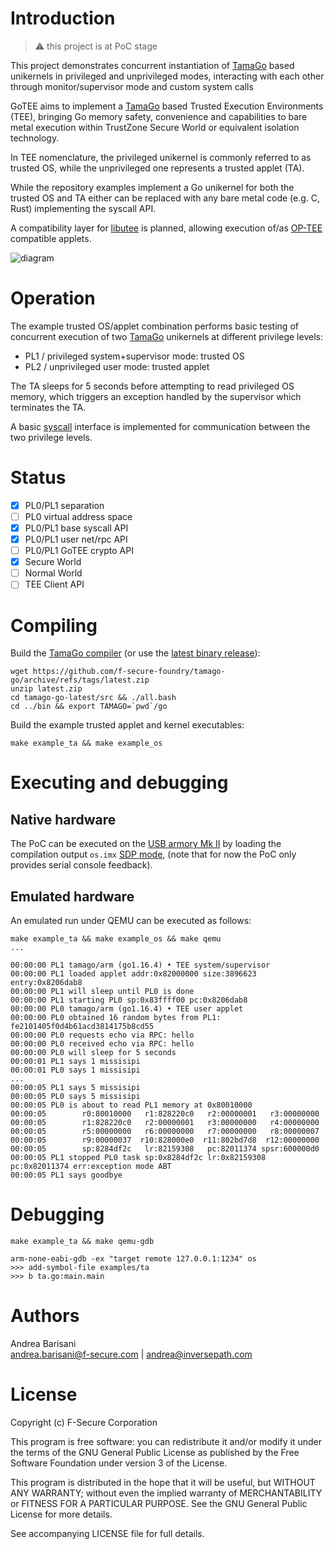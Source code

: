 Introduction
============

> :warning: this project is at PoC stage

This project demonstrates concurrent instantiation of
[TamaGo](https://github.com/f-secure-foundry/tamago) based unikernels in
privileged and unprivileged modes, interacting with each other through
monitor/supervisor mode and custom system calls

GoTEE aims to implement a [TamaGo](https://github.com/f-secure-foundry/tamago)
based Trusted Execution Environments (TEE), bringing Go memory safety,
convenience and capabilities to bare metal execution within TrustZone Secure
World or equivalent isolation technology.

In TEE nomenclature, the privileged unikernel is commonly referred to as
trusted OS, while the unprivileged one represents a trusted applet (TA).

While the repository examples implement a Go unikernel for both the trusted OS
and TA either can be replaced with any bare metal code (e.g.  C, Rust)
implementing the syscall API.

A compatibility layer for
[libutee](https://optee.readthedocs.io/en/latest/architecture/libraries.html#libutee)
is planned, allowing execution of/as [OP-TEE](https://www.op-tee.org/)
compatible applets.

![diagram](https://github.com/f-secure-foundry/GoTEE/wiki/images/diagram.jpg)

Operation
=========

The example trusted OS/applet combination performs basic testing of concurrent
execution of two [TamaGo](https://github.com/f-secure-foundry/tamago)
unikernels at different privilege levels:

 * PL1 / privileged system+supervisor mode: trusted OS
 * PL2 / unprivileged user mode: trusted applet

The TA sleeps for 5 seconds before attempting to read privileged OS memory,
which triggers an exception handled by the supervisor which terminates the TA.

A basic [syscall](https://github.com/f-secure-foundry/GoTEE/blob/master/syscall/syscall.go)
interface is implemented for communication between the two privilege levels.

Status
======

- [x] PL0/PL1 separation
- [ ] PL0 virtual address space
- [x] PL0/PL1 base syscall API
- [x] PL0/PL1 user net/rpc API
- [ ] PL0/PL1 GoTEE crypto API
- [x] Secure World
- [ ] Normal World
- [ ] TEE Client API

Compiling
=========

Build the [TamaGo compiler](https://github.com/f-secure-foundry/tamago-go)
(or use the [latest binary release](https://github.com/f-secure-foundry/tamago-go/releases/latest)):

```
wget https://github.com/f-secure-foundry/tamago-go/archive/refs/tags/latest.zip
unzip latest.zip
cd tamago-go-latest/src && ./all.bash
cd ../bin && export TAMAGO=`pwd`/go
```

Build the example trusted applet and kernel executables:

```
make example_ta && make example_os
```

Executing and debugging
=======================

Native hardware
---------------

The PoC can be executed on the [USB armory Mk II](https://github.com/f-secure-foundry/usbarmory/wiki)
by loading the compilation output `os.imx` [SDP mode](https://github.com/f-secure-foundry/usbarmory/wiki/Boot-Modes-(Mk-II)#serial-download-protocol-sdp),
(note that for now the PoC only provides serial console feedback).

Emulated hardware
-----------------

An emulated run under QEMU can be executed as follows:

```
make example_ta && make example_os && make qemu
...

00:00:00 PL1 tamago/arm (go1.16.4) • TEE system/supervisor
00:00:00 PL1 loaded applet addr:0x82000000 size:3896623 entry:0x8206dab8
00:00:00 PL1 will sleep until PL0 is done
00:00:00 PL1 starting PL0 sp:0x83ffff00 pc:0x8206dab8
00:00:00 PL0 tamago/arm (go1.16.4) • TEE user applet
00:00:00 PL0 obtained 16 random bytes from PL1: fe2101405f0d4b61acd3814175b8cd55
00:00:00 PL0 requests echo via RPC: hello
00:00:00 PL0 received echo via RPC: hello
00:00:00 PL0 will sleep for 5 seconds
00:00:01 PL1 says 1 missisipi
00:00:01 PL0 says 1 missisipi
...
00:00:05 PL1 says 5 missisipi
00:00:05 PL0 says 5 missisipi
00:00:05 PL0 is about to read PL1 memory at 0x80010000
00:00:05        r0:80010000   r1:828220c0   r2:00000001   r3:00000000
00:00:05        r1:828220c0   r2:00000001   r3:00000000   r4:00000000
00:00:05        r5:00000000   r6:00000000   r7:00000000   r8:00000007
00:00:05        r9:00000037  r10:828000e0  r11:802bd7d8  r12:00000000
00:00:05        sp:8284df2c   lr:82159308   pc:82011374 spsr:600000d0
00:00:05 PL1 stopped PL0 task sp:0x8284df2c lr:0x82159308 pc:0x82011374 err:exception mode ABT
00:00:05 PL1 says goodbye
```

Debugging
=========

```
make example_ta && make qemu-gdb
```

```
arm-none-eabi-gdb -ex "target remote 127.0.0.1:1234" os
>>> add-symbol-file examples/ta
>>> b ta.go:main.main
```

Authors
=======

Andrea Barisani  
andrea.barisani@f-secure.com | andrea@inversepath.com  

License
=======

Copyright (c) F-Secure Corporation

This program is free software: you can redistribute it and/or modify it under
the terms of the GNU General Public License as published by the Free Software
Foundation under version 3 of the License.

This program is distributed in the hope that it will be useful, but WITHOUT ANY
WARRANTY; without even the implied warranty of MERCHANTABILITY or FITNESS FOR A
PARTICULAR PURPOSE. See the GNU General Public License for more details.

See accompanying LICENSE file for full details.
